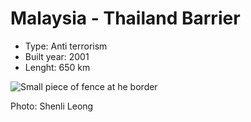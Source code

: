<!--
West Longitude: 100
North Latitude: 7
East Longitude: 102.25
South Latitude: 5.5
-->

# Malaysia - Thailand Barrier
* Type: Anti terrorism
* Built year: 2001
* Lenght: 650 km

![Small piece of fence at he border](http://c2.staticflickr.com/4/3742/9052521488_c2acb20e8e_n.jpg)

Photo: Shenli Leong
